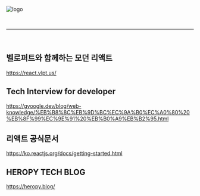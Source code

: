 ![logo](https://img1.daumcdn.net/thumb/R1280x0/?scode=mtistory2&fname=https%3A%2F%2Fblog.kakaocdn.net%2Fdn%2Fcmz4hH%2Fbtq8R0lH1hL%2FX4kbpt6bsMGrCgMSUf3q8K%2Ftfile.ico)

<br>

---

<br>


## 벨로퍼트와 함께하는 모던 리액트
https://react.vlpt.us/

## Tech Interview for developer
https://gyoogle.dev/blog/web-knowledge/%EB%B8%8C%EB%9D%BC%EC%9A%B0%EC%A0%80%20%EB%8F%99%EC%9E%91%20%EB%B0%A9%EB%B2%95.html

## 리액트 공식문서 
https://ko.reactjs.org/docs/getting-started.html

## HEROPY TECH BLOG
https://heropy.blog/

